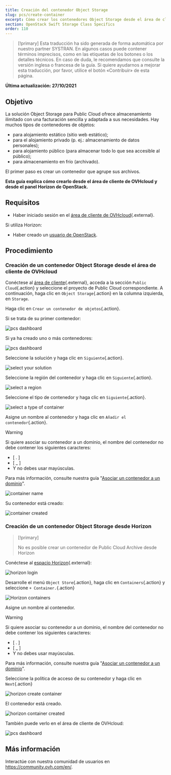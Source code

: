 ```yaml
---
title: Creación del contenedor Object Storage
slug: pcs/create-container
excerpt: Cómo crear los contenedores Object Storage desde el área de cliente de OVHcloud
section: OpenStack Swift Storage Class Specifics
order: 110
---
```


> [!primary]
> Esta traducción ha sido generada de forma automática por nuestro partner SYSTRAN. En algunos casos puede contener términos imprecisos, como en las etiquetas de los botones o los detalles técnicos. En caso de duda, le recomendamos que consulte la versión inglesa o francesa de la guía. Si quiere ayudarnos a mejorar esta traducción, por favor, utilice el botón «Contribuir» de esta página.
>

**Última actualización: 27/10/2021**

## Objetivo

La solución Object Storage para Public Cloud ofrece almacenamiento ilimitado con una facturación sencilla y adaptada a sus necesidades. Hay muchos tipos de contenedores de objetos:

- para alojamiento estático (sitio web estático);
- para el alojamiento privado (p. ej.: almacenamiento de datos personales);
- para alojamiento público (para almacenar todo lo que sea accesible al público);
- para almacenamiento en frío (archivado).

El primer paso es crear un contenedor que agrupe sus archivos. 

**Esta guía explica cómo crearlo desde el área de cliente de OVHcloud y desde el panel Horizon de OpenStack.**

## Requisitos

- Haber iniciado sesión en el [área de cliente de OVHcloud](https://www.ovh.com/auth/?action=gotomanager&from=https://www.ovh.es/&ovhSubsidiary=es){.external}.

Si utiliza Horizon:

- Haber creado un [usuario de OpenStack](https://docs.ovh.com/es/public-cloud/crear-y-eliminar-un-usuario-de-openstack/).

## Procedimiento

### Creación de un contenedor Object Storage desde el área de cliente de OVHcloud

Conéctese al [área de cliente](https://www.ovh.com/auth/?action=gotomanager&from=https://www.ovh.es/&ovhSubsidiary=es){.external}, acceda a la sección `Public Cloud`{.action} y seleccione el proyecto de Public Cloud correspondiente. A continuación, haga clic en `Object Storage`{.action} en la columna izquierda, en `Storage`.

Haga clic en `Crear un contenedor de objetos`{.action}.

Si se trata de su primer contenedor:

![pcs dashboard](images/create-container-20211005102334181.png)

Si ya ha creado uno o más contenedores:

![pcs dashboard](images/create-container-20211005115040834.png)

Seleccione la solución y haga clic en `Siguiente`{.action}.

![select your solution](images/create-container-20211005110710249.png)

Seleccione la región del contenedor y haga clic en `Siguiente`{.action}.

![select a region](images/create-container-20211005110859551.png)

Seleccione el tipo de contenedor y haga clic en `Siguiente`{.action}.

![select a type of container](images/create-container-20211005111542718.png)

Asigne un nombre al contenedor y haga clic en `Añadir el contenedor`{.action}.

> [!warning]
>
> Si quiere asociar su contenedor a un dominio, el nombre del contenedor no debe contener los siguientes caracteres:
>
> - [ . ]
> - [ _ ]
> - Y no debes usar mayúsculas.
>
> Para más información, consulte nuestra guía "[Asociar un contenedor a un dominio](https://docs.ovh.com/es/storage/colocar_un_contenedor_de_object_storage_detras_de_un_nombre_de_dominio/)".
>

![container name](images/create-container-20211005111805966.png)

Su contenedor está creado:

![container created](images/create-container-20211005112013807.png)

### Creación de un contenedor Object Storage desde Horizon

> [!primary]
>
> No es posible crear un contenedor de Public Cloud Archive desde Horizon
>

Conéctese al [espacio Horizon](https://horizon.cloud.ovh.net){.external}:

![horizon login](images/create-container-20211005155245752.png)

Desarrolle el menú `Object Store`{.action}, haga clic en `Containers`{.action} y seleccione `+ Container.`{.action}

![Horizon containers](images/create-container-20211005155704887.png)

Asigne un nombre al contenedor.

  > [!warning]
  >
  > Si quiere asociar su contenedor a un dominio, el nombre del contenedor no debe contener los siguientes caracteres:
  >
  > - [ . ]
  > - [ _ ]
  > - Y no debes usar mayúsculas.
  >
  > Para más información, consulte nuestra guía "[Asociar un contenedor a un dominio](https://docs.ovh.com/es/storage/colocar_un_contenedor_de_object_storage_detras_de_un_nombre_de_dominio/)".
  >

Seleccione la política de acceso de su contenedor y haga clic en `Next`{.action}

![horizon create container](images/create-container-20211005155824902.png)

El contenedor está creado.

![horizon container created](images/create-container-20211005155936971.png)

También puede verlo en el área de cliente de OVHcloud:

![pcs dashboard](images/create-container-20211005160503200.png)

## Más información

Interactúe con nuestra comunidad de usuarios en <https://community.ovh.com/en/>.
